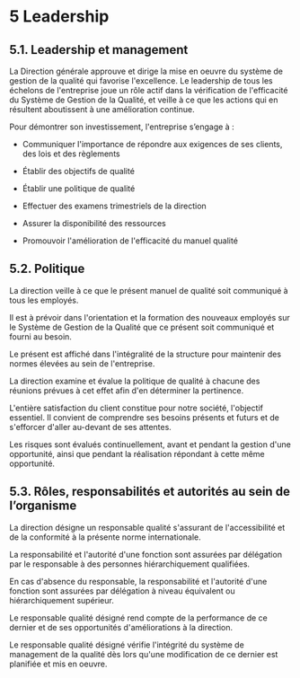 # 5 Leadership

## 5.1. Leadership et management

   La Direction générale approuve et dirige la mise en oeuvre du système de gestion de la qualité qui favorise l'excellence.
Le leadership de tous les échelons de l'entreprise joue un rôle actif dans la vérification de l'efficacité du Système de Gestion de la Qualité, et veille à ce que les actions qui en résultent aboutissent à une amélioration continue.


   Pour démontrer son investissement, l'entreprise s’engage à :

- Communiquer l'importance de répondre aux exigences de ses clients, des lois et des règlements

- Établir des objectifs de qualité

- Établir une politique de qualité

- Effectuer des examens trimestriels de la direction

- Assurer la disponibilité des ressources

- Promouvoir l'amélioration de l'efficacité du manuel qualité

## 5.2. Politique

   La direction veille à ce que le présent manuel de qualité soit communiqué à
tous les employés.

  Il est à prévoir dans l'orientation et la formation des nouveaux employés sur
le Système de Gestion de la Qualité que ce présent soit communiqué et fourni au
besoin.

  Le présent est affiché dans l'intégralité de la structure pour maintenir des
normes élevées au sein de l'entreprise.

  La direction examine et évalue la politique de qualité à chacune des réunions
prévues à cet effet afin d'en déterminer la pertinence.

  L'entière satisfaction du client constitue pour notre société, l'objectif
essentiel. Il convient de comprendre ses besoins présents et futurs et de
s'efforcer d'aller au-devant de ses attentes.

  Les risques sont évalués continuellement, avant et pendant la gestion d'une
opportunité, ainsi que pendant la réalisation répondant à cette même
opportunité.

## 5.3. Rôles, responsabilités et autorités au sein de l’organisme

  La direction désigne un responsable qualité s'assurant de l'accessibilité et
de la conformité à la présente norme internationale.

  La responsabilité et l'autorité d'une fonction sont assurées par délégation
par le responsable à des personnes hiérarchiquement qualifiées.

  En cas d'absence du responsable, la responsabilité et l'autorité d'une
fonction sont assurées par délégation à niveau équivalent ou hiérarchiquement
supérieur.

  Le responsable qualité désigné rend compte de la performance de ce dernier et
de ses opportunités d'améliorations à la direction.

  Le responsable qualité désigné vérifie l'intégrité du système de management de
la qualité dès lors qu'une modification de ce dernier est planifiée et mis en
oeuvre.
